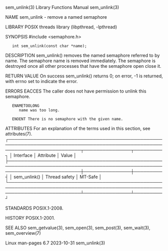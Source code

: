 sem_unlink(3)							   Library Functions Manual							 sem_unlink(3)

NAME
       sem_unlink - remove a named semaphore

LIBRARY
       POSIX threads library (libpthread, -lpthread)

SYNOPSIS
       #include <semaphore.h>

       int sem_unlink(const char *name);

DESCRIPTION
       sem_unlink()  removes  the  named semaphore referred to by name.	 The semaphore name is removed immediately.  The semaphore is destroyed once all other
       processes that have the semaphore open close it.

RETURN VALUE
       On success sem_unlink() returns 0; on error, -1 is returned, with errno set to indicate the error.

ERRORS
       EACCES The caller does not have permission to unlink this semaphore.

       ENAMETOOLONG
	      name was too long.

       ENOENT There is no semaphore with the given name.

ATTRIBUTES
       For an explanation of the terms used in this section, see attributes(7).
       ┌───────────────────────────────────────────────────────────────────────────────────────────────────────────────────────────┬───────────────┬─────────┐
       │ Interface														   │ Attribute	   │ Value   │
       ├───────────────────────────────────────────────────────────────────────────────────────────────────────────────────────────┼───────────────┼─────────┤
       │ sem_unlink()														   │ Thread safety │ MT-Safe │
       └───────────────────────────────────────────────────────────────────────────────────────────────────────────────────────────┴───────────────┴─────────┘

STANDARDS
       POSIX.1-2008.

HISTORY
       POSIX.1-2001.

SEE ALSO
       sem_getvalue(3), sem_open(3), sem_post(3), sem_wait(3), sem_overview(7)

Linux man-pages 6.7							  2023-10-31								 sem_unlink(3)
